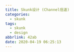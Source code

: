 ```yaml
---
title: Skunk设计 (Channel信道)
categories:
  - skunk
tags:
  - skunk
  - design
abbrlink: 42ab
date: 2020-04-19 06:25:13
---
```

